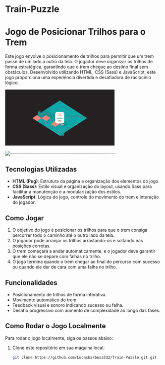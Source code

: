 # Train-Puzzle

# Jogo de Posicionar Trilhos para o Trem

Este jogo envolve o posicionamento de trilhos para permitir que um trem passe de um lado a outro da tela. O jogador deve organizar os trilhos de forma estratégica, garantindo que o trem chegue ao destino final sem obstáculos. Desenvolvido utilizando HTML, CSS (Sass) e JavaScript, este jogo proporciona uma experiência divertida e desafiadora de raciocínio lógico.

 <img width=70% src="https://github.com/Lucasbarbosa332/Train-Puzzle/blob/main/train-puzzle/Captura%20de%20tela%202024-12-09%20232107.png?raw=true"></img> 

 ![-----------------------------------------------------](https://raw.githubusercontent.com/andreasbm/readme/master/assets/lines/rainbow.png)


## Tecnologias Utilizadas

- **HTML (Pug)**: Estrutura da página e organização dos elementos do jogo.
- **CSS (Sass)**: Estilo visual e organização do layout, usando Sass para facilitar a manutenção e a modularização dos estilos.
- **JavaScript**: Lógica do jogo, controle do movimento do trem e interação do jogador.

## Como Jogar

1. O objetivo do jogo é posicionar os trilhos para que o trem consiga percorrer todo o caminho até o outro lado da tela.
2. O jogador pode arranjar os trilhos arrastando-os e soltando nas posições corretas.
3. O trem começará a andar automaticamente, e o jogador deve garantir que ele não se depare com falhas no trilho.
4. O jogo termina quando o trem chegar ao final do percurso com sucesso ou quando ele der de cara com uma falha no trilho.

## Funcionalidades

- Posicionamento de trilhos de forma interativa.
- Movimento automático do trem.
- Feedback visual e sonoro indicando sucesso ou falha.
- Desafio progressivo com aumento de complexidade ao longo das fases.

## Como Rodar o Jogo Localmente

Para rodar o jogo localmente, siga os passos abaixo:

1. Clone este repositório em sua máquina local:

   ```bash
   git clone https://github.com/Lucasbarbosa332/Train-Puzzle.git.git
